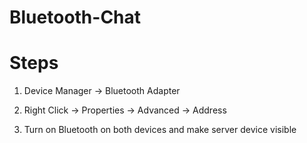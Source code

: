 # Bluetooth-Chat

# Steps
1. Device Manager -> Bluetooth Adapter

2. Right Click -> Properties -> Advanced -> Address

3. Turn on Bluetooth on both devices and make server device visible
